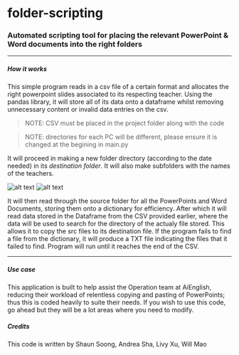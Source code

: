 # folder-scripting

### Automated scripting tool for placing the relevant PowerPoint & Word documents into the right folders
------

##### How it works
This simple program reads in a csv file of a certain format and allocates the right powerpoint slides associated to its respecting teacher. Using the pandas library, it will store all of its data onto a dataframe whilst removing unnecessary content or invalid data entries on the csv.

> NOTE: CSV must be placed in the project folder along with the code

> NOTE: directories for each PC will be different, please ensure it is changed at the begining in main.py

It will proceed in making a new folder directory (according to the date needed) in its *destination folder*. It will also make subfolders with the names of the teachers.

![alt text](https://github.com/adam-p/markdown-here/raw/master/src/common/images/daily-folder.png "Daily folder")
![alt text](https://github.com/adam-p/markdown-here/raw/master/src/common/images/names.png "Names")

It will then read through the source folder for all the PowerPoints and Word Documents, storing them onto a dictionary for efficiency. After which it will read data stored in the Dataframe from the CSV provided earlier, where the data will be used to search for the directory of the actualy file stored. This allows it to copy the src files to its destination file. If the program fails to find a file from the dictionary, it will produce a TXT file indicating the files that it failed to find. Program will run until it reaches the end of the CSV.

------


##### Use case
This application is built to help assist the Operation team at AiEnglish, reducing their workload of relentless copying and pasting of PowerPoints; thus this is coded heavily to suite their needs. If you wish to use this code, go ahead but they will be a lot areas where you need to modify.


##### Credits
This code is written by Shaun Soong, Andrea Sha, Livy Xu, Will Mao

